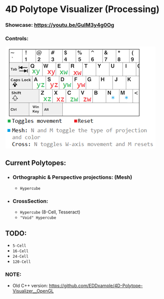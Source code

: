 # 4D Polytope Visualizer (Processing)
### Showcase: https://youtu.be/GuIM3y4g0Og

### Controls:
![[controls pic]](Controls.png)


## Current Polytopes:
* ### Orthographic & Perspective projections: (Mesh)
  - ``Hypercube``
* ### CrossSection:
  - ``Hypercube`` (8-Cell, Tesseract)
  - ``"Void" Hypercube``

## TODO:
- ``5-Cell``
- ``16-Cell``
- ``24-Cell``
- ``120-Cell``

### NOTE:
- Old C++ version: https://github.com/EDDxample/4D-Polytope-Visualizer__OpenGL
